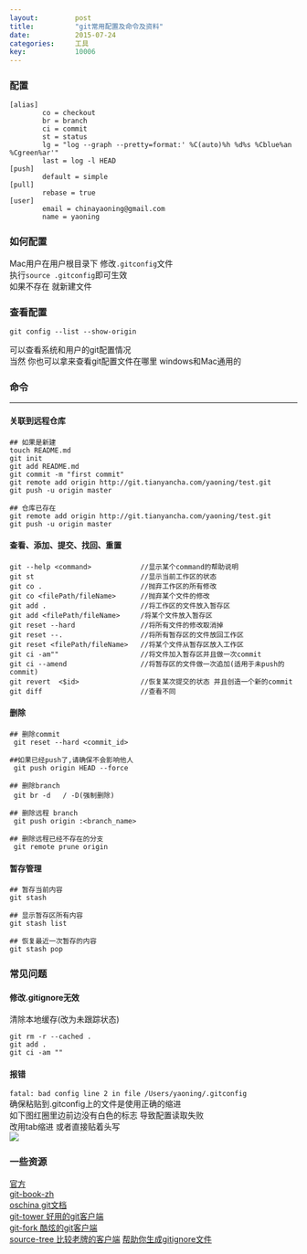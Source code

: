 ```yaml
---
layout: 		post
title:			"git常用配置及命令及资料"
date:			2015-07-24
categories:		工具
key: 			10006
---
```


### 配置
```    
[alias]
        co = checkout
        br = branch
        ci = commit
        st = status
        lg = "log --graph --pretty=format:' %C(auto)%h %d%s %Cblue%an %Cgreen%ar'"
        last = log -l HEAD
[push]
        default = simple
[pull]
        rebase = true
[user]
        email = chinayaoning@gmail.com
        name = yaoning
```
### 如何配置
Mac用户在用户根目录下 修改`.gitconfig`文件  
执行`source .gitconfig`即可生效    
如果不存在 就新建文件  

### 查看配置
```
git config --list --show-origin
```
可以查看系统和用户的git配置情况  
当然 你也可以拿来查看git配置文件在哪里 windows和Mac通用的

### 命令
----

#### 关联到远程仓库
```
## 如果是新建
touch README.md
git init
git add README.md
git commit -m "first commit"
git remote add origin http://git.tianyancha.com/yaoning/test.git
git push -u origin master

## 仓库已存在
git remote add origin http://git.tianyancha.com/yaoning/test.git
git push -u origin master
```

#### 查看、添加、提交、找回、重置

```
git --help <command>			//显示某个command的帮助说明
git st 							//显示当前工作区的状态
git co . 						//抛弃工作区的所有修改
git co <filePath/fileName> 		//抛弃某个文件的修改
git add . 						//将工作区的文件放入暂存区
git add <filePath/fileName> 	/将某个文件放入暂存区
git reset --hard				//将所有文件的修改取消掉 
git reset --. 					//将所有暂存区的文件放回工作区
git reset <filePath/fileName> 	//将某个文件从暂存区放入工作区
git ci -am""					//将文件加入暂存区并且做一次commit
git ci --amend					//将暂存区的文件做一次追加(适用于未push的commit)
git revert  <$id> 				//恢复某次提交的状态 并且创造一个新的commit
git diff						//查看不同
```
#### 删除
```
## 删除commit
 git reset --hard <commit_id>

##如果已经push了,请确保不会影响他人
 git push origin HEAD --force

## 删除branch
 git br -d   / -D(强制删除)

## 删除远程 branch
 git push origin :<branch_name>

## 删除远程已经不存在的分支
 git remote prune origin
```
#### 暂存管理
```
## 暂存当前内容
git stash 

## 显示暂存区所有内容
git stash list

## 恢复最近一次暂存的内容
git stash pop
```

### 常见问题
#### 修改.gitignore无效
清除本地缓存(改为未跟踪状态)
```
git rm -r --cached .
git add .
git ci -am ""
```
#### 报错
`fatal: bad config line 2 in file /Users/yaoning/.gitconfig`  
确保粘贴到.gitconfig上的文件是使用正确的缩进  
如下图红圈里边前边没有白色的标志 导致配置读取失败  
改用tab缩进 或者直接贴着头写  
![](http://77wdec.com1.z0.glb.clouddn.com/WX20180511-140530@2x.png)

### 一些资源
[官方](https://git-scm.com/)  
[git-book-zh](https://git-scm.com/book/zh/v2)  
[oschina git文档](http://git.oschina.net/progit/)  
[git-tower 好用的git客户端](https://www.git-tower.com/)  
[git-fork 酷炫的git客户端](https://git-fork.com/)  
[source-tree 比较老牌的客户端](https://www.sourcetreeapp.com/)
[帮助你生成gitignore文件](https://www.gitignore.io/)

